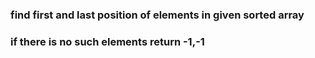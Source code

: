 ### find first and last position of elements in given sorted array
### if there is no such elements return -1,-1

